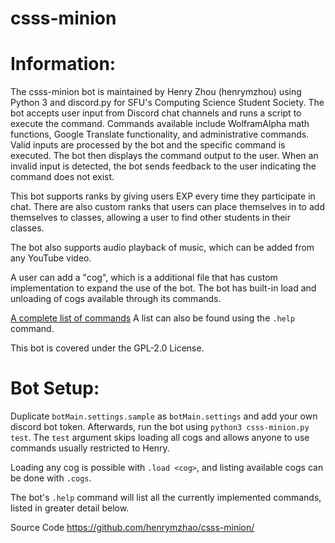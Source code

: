 # csss-minion

# Information: #

The csss-minion bot is maintained by Henry Zhou (henrymzhou) using Python 3 and discord.py for SFU's Computing Science Student Society. The bot accepts user input from Discord chat channels and runs a script to execute the command. Commands available include WolframAlpha math functions, Google Translate functionality, and administrative commands. Valid inputs are processed by the bot and the specific command is executed. The bot then displays the command output to the user. When an invalid input is detected, the bot sends feedback to the user indicating the command does not exist.

This bot supports ranks by giving users EXP every time they participate in chat. There are also custom ranks that users can place themselves in to add themselves to classes, allowing a user to find other students in their classes. 

The bot also supports audio playback of music, which can be added from any YouTube video. 

A user can add a "cog", which is a additional file that has custom implementation to expand the use of the bot. The bot has built-in load and unloading of cogs available through its commands.

[A complete list of commands](COMMANDS.md)
A list can also be found using the `.help` command.

This bot is covered under the GPL-2.0 License.

# Bot Setup: #

Duplicate `botMain.settings.sample` as `botMain.settings` and add your own discord bot token. Afterwards, run the bot using `python3 csss-minion.py test`. The `test` argument skips
loading all cogs and allows anyone to use commands usually restricted to Henry.

Loading any cog is possible with `.load <cog>`, and listing available cogs can be done with `.cogs`.

The bot's `.help` command will list all the currently implemented commands, listed in greater detail below.

Source Code
https://github.com/henrymzhao/csss-minion/
